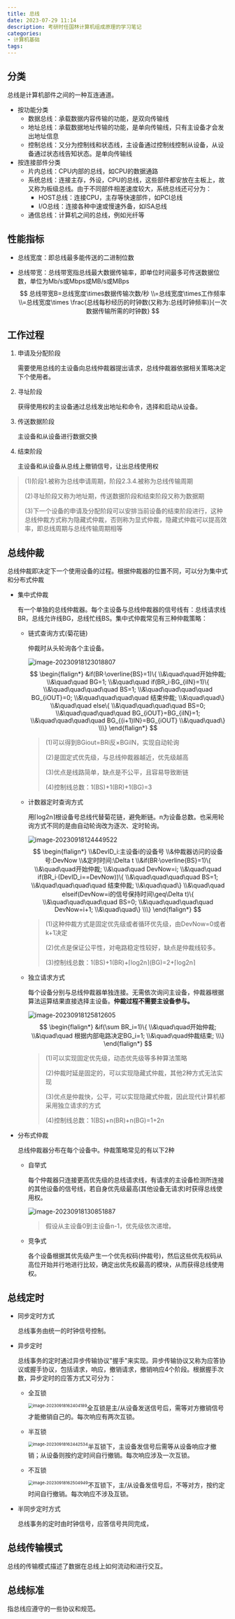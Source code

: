 ```yaml
---
title: 总线
date: 2023-07-29 11:14 
description: 考研时任国林计算机组成原理的学习笔记
categories:
- 计算机基础
tags:
---
```

<head>
  <meta name="referrer" content="no-referrer" />
</head>



## 分类

总线是计算机部件之间的一种互连通道。

- 按功能分类
  - 数据总线：承载数据内容传输的功能，是双向传输线
  - 地址总线：承载数据地址传输的功能，是单向传输线，只有主设备才会发出地址信息
  - 控制总线：又分为控制线和状态线，主设备通过控制线控制从设备，从设备通过状态线告知状态。是单向传输线
- 按连接部件分类
  - 片内总线：CPU内部的总线，如CPU的数据通路
  - 系统总线：连接主存，外设，CPU的总线，这些部件都安放在主板上，故又称为板级总线。由于不同部件相差速度较大，系统总线还可分为：
    - HOST总线：连接CPU，主存等快速部件，如PCI总线
    - I/O总线：连接各种中速或慢速外备，如ISA总线
  - 通信总线：计算机之间的总线，例如光纤等

## 性能指标

- 总线宽度：即总线最多能传送的二进制位数

- 总线带宽：总线带宽指总线最大数据传输率，即单位时间最多可传送数据位数，单位为Mb/s或Mbps或MB/s或MBps
  $$
  总线带宽B=总线宽度\times数据传输次数/秒
  \\=总线宽度\times工作频率
  \\=总线宽度\times \frac{总线每秒经历的时钟数(又称为:总线时钟频率)}{一次数据传输所需的时钟数}
  $$

## 工作过程

1. 申请及分配阶段

   需要使用总线的主设备向总线仲裁器提出请求，总线仲裁器依据相关策略决定下个使用者。

2. 寻址阶段

   获得使用权的主设备通过总线发出地址和命令，选择和启动从设备。

3. 传送数据阶段

   主设备和从设备进行数据交换

4. 结束阶段

   主设备和从设备从总线上撤销信号，让出总线使用权

> (1)阶段1.被称为总线申请周期，阶段2.3.4.被称为总线传输周期
>
> (2)寻址阶段又称为地址期，传送数据阶段和结束阶段又称为数据期
>
> (3)下一个设备的申请及分配阶段可以安排当前设备的结束阶段进行，这种总线仲裁方式称为隐藏式仲裁，否则称为显式仲裁，隐藏式仲裁可以提高效率，即总线周期与总线传输周期相等

## 总线仲裁

总线仲裁即决定下一个使用设备的过程。根据仲裁器的位置不同，可以分为集中式和分布式仲裁

- 集中式仲裁

  有一个单独的总线仲裁器。每个主设备与总线仲裁器的信号线有：总线请求线BR，总线允许线BG，总线忙线BS。集中式仲裁常见有三种仲裁策略：

  - 链式查询方式(菊花链)

    仲裁时从头轮询各个主设备。

    ![image-20230918123018807](https://gitee.com/Marches7/piture-bed/raw/master/img/image-20230918123018807.png)
    $$
    \begin{flalign*}
    &if(BR·\overline{BS}=1)\{
    \\&\quad\quad开始仲裁;
    \\&\quad\quad BG=1;
    \\&\quad\quad if(BR_i·BG_{iIN}=1)\{
    \\&\quad\quad\quad\quad BS=1;
    \\&\quad\quad\quad\quad BG_{iOUT}=0;
    \\&\quad\quad\quad\quad 结束仲裁;
    \\&\quad\quad\}
    \\&\quad\quad else\{
    \\&\quad\quad\quad\quad BS=0;
    \\&\quad\quad\quad\quad BG_{iOUT}=BG_{iIN}=1;
    \\&\quad\quad\quad\quad BG_{(i+1)IN}=BG_{iOUT}
    \\&\quad\quad\}
    \\\}
    \end{flalign*}
    $$

    > (1)可以得到BGiout=BRi反×BGiIN，实现自动轮询
    >
    > (2)是固定式优先级，与总线仲裁器越近，优先级越高
    >
    > (3)优点是线路简单，缺点是不公平，且容易导致断链
    >
    > (4)控制线总数：1(BS)+1(BR)+1(BG)=3

  - 计数器定时查询方式

    用⌈log2n⌉根设备号总线代替菊花链，避免断链。n为设备总数。也采用轮询方式不同的是由自动轮询改为逐次、定时轮询。

    ![image-20230918124449522](https://gitee.com/Marches7/piture-bed/raw/master/img/image-20230918124449522.png)
    $$
    \begin{flalign*}
    \\&DevID_i:主设备i的设备号
    \\&仲裁器访问的设备号:DevNow
    \\&定时时间:\Delta t
    \\&if(BR·\overline{BS}=1)\{
    \\&\quad\quad开始仲裁;
    \\&\quad\quad DevNow=i;
    \\&\quad\quad if(BR_i·(DevID_i==DevNow))\{
    \\&\quad\quad\quad\quad BS=1;
    \\&\quad\quad\quad\quad 结束仲裁;
    \\&\quad\quad\}
    \\&\quad\quad elseif(DevNow=i的信号保持时间\geq\Delta t)\{
    \\&\quad\quad\quad\quad BS=0;
    \\&\quad\quad\quad\quad DevNow=i+1;
    \\&\quad\quad\}
    \\\}
    \end{flalign*}
    $$

    > (1)这种仲裁方式是固定优先级或者循环优先级，由DevNow=0或者k+1决定
    >
    > (2)优点是保证公平性，对电路稳定性较好，缺点是仲裁线较多。
    >
    > (3)控制线总数：1(BS)+1(BR)+⌈log2n⌉(BG)=2+⌈log2n⌉

  - 独立请求方式

    每个设备分别与总线仲裁器单独连接。无需依次询问主设备，仲裁器根据算法运算结果直接选择主设备。**仲裁过程不需要主设备参与。**

    ![image-20230918125812605](https://gitee.com/Marches7/piture-bed/raw/master/img/image-20230918125812605.png)
    $$
    \begin{flalign*}
    &if(\sum BR_i=1)\{
    \\&\quad\quad开始仲裁;
    \\&\quad\quad 根据内部电路决定BG_i=1;
    \\&\quad\quad仲裁结束;
    \\\}
    \end{flalign*}
    $$

    > (1)可以实现固定优先级，动态优先级等多种算法策略
    >
    > (2)仲裁时延是固定的，可以实现隐藏式仲裁，其他2种方式无法实现
    >
    > (3)优点是仲裁快，公平，可以实现隐藏式仲裁，因此现代计算机都采用独立请求的方式
    >
    > (4)控制线总数：1(BS)+n(BR)+n(BG)=1+2n

- 分布式仲裁

  总线仲裁器分布在每个设备中。仲裁策略常见的有以下2种

  - 自举式

    每个仲裁器只连接更高优先级的总线请求线，有请求的主设备检测所连接的其他设备的信号线，若自身优先级最高(其他设备无请求)时获得总线使用权。

    ![image-20230918130851887](https://gitee.com/Marches7/piture-bed/raw/master/img/image-20230918130851887.png)

    > 假设从主设备0到主设备n-1，优先级依次递增。

  - 竞争式

    各个设备根据其优先级产生一个优先权码(仲裁号)，然后这些优先权码从高位开始并行地进行比较，确定出优先权最高的模块，从而获得总线使用权。

## 总线定时

- 同步定时方式

  总线事务由统一的时钟信号控制。

- 异步定时

  总线事务的定时通过异步传输协议"握手"来实现。异步传输协议又称为应答协议或握手协议，包括请求，响应，撤销请求，撤销响应4个阶段。根据握手次数，异步定时的应答方式又可分为：

  - 全互锁

    <img src="https://gitee.com/Marches7/piture-bed/raw/master/img/image-20230918162404189.png" alt="image-20230918162404189" style="zoom:67%;float:left" />

    全互锁是主/从设备发送信号后，需等对方撤销信号才能撤销自己的。每次响应有两次互锁。

  - 半互锁

    <img src="https://gitee.com/Marches7/piture-bed/raw/master/img/image-20230918162442534.png" alt="image-20230918162442534" style="zoom:67%;float:left" />

    半互锁下，主设备发信号后需等从设备响应才撤销；从设备则按约定时间自行撤销。每次响应涉及一次互锁。

  - 不互锁

    <img src="https://gitee.com/Marches7/piture-bed/raw/master/img/image-20230918162504949.png" alt="image-20230918162504949" style="zoom:67%;float:left" />

    不互锁下，主/从设备发信号后，不等对方，按约定时间自行撤销。每次响应不涉及互锁。

- 半同步定时方式

  总线事务的定时由时钟信号，应答信号共同完成，

## 总线传输模式

总线的传输模式描述了数据在总线上如何流动和进行交互。

## 总线标准

指总线应遵守的一些协议和规范。